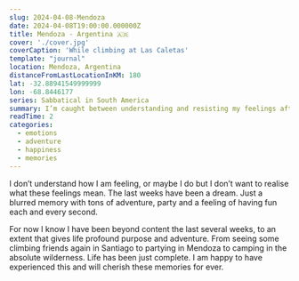 ```yaml
---
slug: 2024-04-08-Mendoza
date: 2024-04-08T19:00:00.000000Z
title: Mendoza - Argentina 🇦🇷
cover: './cover.jpg'
coverCaption: 'While climbing at Las Caletas'
template: "journal"
location: Mendoza, Argentina
distanceFromLastLocationInKM: 180
lat: -32.88941549999999
lon: -68.8446177
series: Sabbatical in South America
summary: I’m caught between understanding and resisting my feelings after weeks of blurred adventures, parties, and profound contentment.
readTime: 2
categories:
  - emotions
  - adventure
  - happiness
  - memories
---
```


I don’t understand how I am feeling, or maybe  I do but I don’t want to realise what these feelings mean. The last weeks have been a dream. Just a blurred memory with tons of adventure, party and a feeling of having fun each and every second.

For now I know I have been beyond content the last several weeks, to an extent that gives life profound purpose and adventure. From seeing some climbing friends again in Santiago to partying in Mendoza to camping in the absolute wilderness. Life has been just complete. I am happy to have experienced this and will cherish these memories for ever.